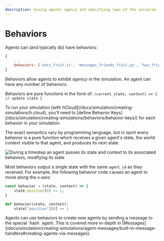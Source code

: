```yaml
---
description: Giving agents agency and specifying laws of the universe
---
```


# Behaviors

Agents can \(and typically do\) have behaviors:

```javascript
{
    ...
    behaviors: ['eats_fruit.js', 'messages_friends_fruit.py', 'has_friends.js']
}
```

Behaviors allow agents to exhibit _agency_ in the simulation. An agent can have any number of behaviors.

Behaviors are pure functions in the form of: `(current_state, context) => { // update state }`

<Hint style="warning">
To run your simulation [with hCloud](/docs/simulation/creating-simulations/h.cloud), you'll need to [define Behavior Keys](/docs/simulation/creating-simulations/behaviors/behavior-keys/) for each behavior in your simulation.
</Hint>

The exact semantics vary by programming language, but in spirit every behavior is a pure function which receives a given agent's state, the world context visible to that agent, and produces its next state.

![During a timestep an agent passes its state and context to its associated behaviors, modifying its state](https://cdn-us1.hash.ai/site/docs/untitled-4-.png)

Most behaviors output a single state with the same `agent_id` as they received. For example, the following behavior code causes an agent to move along the x-axis:

<Tabs>
<Tab title="JavaScript" >


```javascript
const behavior = (state, context) => {
    state.position[0] += 1;
}
```

</Tab >

<Tab title="Python" >


```python
def behavior(state, context):
    state["position"][0] += 1
```

</Tab>
</Tabs>

<Hint style="info">
Agents can use behaviors to create new agents by sending a message to the special `hash` agent. This is covered more in-depth in [Messages](/docs/simulation/creating-simulations/agent-messages/built-in-message-handlers#creating-agents-via-messages).
</Hint>
